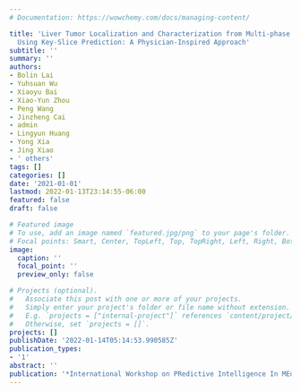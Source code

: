 ```yaml
---
# Documentation: https://wowchemy.com/docs/managing-content/

title: 'Liver Tumor Localization and Characterization from Multi-phase MR Volumes
  Using Key-Slice Prediction: A Physician-Inspired Approach'
subtitle: ''
summary: ''
authors:
- Bolin Lai
- Yuhsuan Wu
- Xiaoyu Bai
- Xiao-Yun Zhou
- Peng Wang
- Jinzheng Cai
- admin
- Lingyun Huang
- Yong Xia
- Jing Xiao
- ' others'
tags: []
categories: []
date: '2021-01-01'
lastmod: 2022-01-13T23:14:55-06:00
featured: false
draft: false

# Featured image
# To use, add an image named `featured.jpg/png` to your page's folder.
# Focal points: Smart, Center, TopLeft, Top, TopRight, Left, Right, BottomLeft, Bottom, BottomRight.
image:
  caption: ''
  focal_point: ''
  preview_only: false

# Projects (optional).
#   Associate this post with one or more of your projects.
#   Simply enter your project's folder or file name without extension.
#   E.g. `projects = ["internal-project"]` references `content/project/deep-learning/index.md`.
#   Otherwise, set `projects = []`.
projects: []
publishDate: '2022-01-14T05:14:53.990585Z'
publication_types:
- '1'
abstract: ''
publication: '*International Workshop on PRedictive Intelligence In MEdicine*'
---
```

